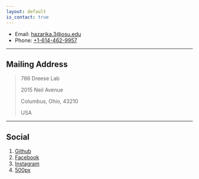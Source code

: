 ```yaml
---
layout: default
is_contact: true
---
```


* Email: [hazarika.3@osu.edu](mailto:hazarika.3@osu.edu)
* Phone: [+1-614-462-9957](tel:+1-6144629957)

---

## Mailing Address

> 786 Dreese Lab
>
> 2015 Neil Avenue
> 
> Columbus, Ohio, 43210
>
> USA

---

## Social

1. [Github](https://github.com/subhashis)
2. [Facebook](https://www.facebook.com/subhashis.hazarika)
3. [Instagram](https://www.instagram.com/subhashishazarika/)
4. [500px](https://500px.com/hsubhashis)

